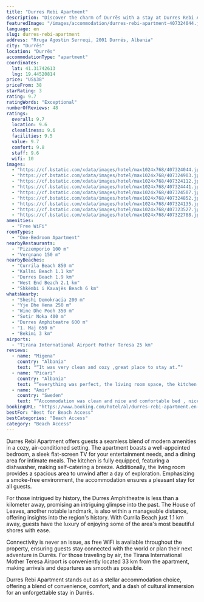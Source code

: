 ```yaml
---
title: "Durres Rebi Apartment"
description: "Discover the charm of Durrës with a stay at Durres Rebi Apartment, a prime choice for travelers seeking both comfort and convenience."
featuredImage: "/images/accommodation/durres-rebi-apartment-407324044.jpg"
language: en
slug: durres-rebi-apartment
address: "Rruga Agostin Serreqi, 2001 Durrës, Albania"
city: "Durrës"
location: "Durrës"
accommodationType: "apartment"
coordinates:
  lat: 41.31742613
  lng: 19.44520814
price: "US$38"
priceFrom: 38
starRating: 3
rating: 9.7
ratingWords: "Exceptional"
numberOfReviews: 48
ratings:
  overall: 9.7
  location: 9.6
  cleanliness: 9.6
  facilities: 9.5
  value: 9.7
  comfort: 9.8
  staff: 9.6
  wifi: 10
images:
  - "https://cf.bstatic.com/xdata/images/hotel/max1024x768/407324044.jpg?k=3b74d9e825e8942ca294e638e78158f9b3e244ea11d17e5708d2da3db462de06&o=&hp=1"
  - "https://cf.bstatic.com/xdata/images/hotel/max1024x768/407324903.jpg?k=f8014166326915d82337fe3707430bb29e22c6b4c12ed84eb1f079080689fb62&o=&hp=1"
  - "https://cf.bstatic.com/xdata/images/hotel/max1024x768/407324112.jpg?k=08f2d7a44c891e9255f5496fe152dda7e50f49e20a27985c9f8c0a36c74ea4c4&o=&hp=1"
  - "https://cf.bstatic.com/xdata/images/hotel/max1024x768/407324441.jpg?k=1ca5a82c77d612ba009db5225359732bfbbb24697e07673380e600c63d4ef4c7&o=&hp=1"
  - "https://cf.bstatic.com/xdata/images/hotel/max1024x768/407324507.jpg?k=ac7c2d9109ac2f6cd821eec42d62693994ac6ebdfa8e83740a5c9b3e0971569f&o=&hp=1"
  - "https://cf.bstatic.com/xdata/images/hotel/max1024x768/407324852.jpg?k=c5b0c291346c20c89cfbf68e0adf54e28fa90a3a434d26f9e6b5896f8877abca&o=&hp=1"
  - "https://cf.bstatic.com/xdata/images/hotel/max1024x768/407324135.jpg?k=80514d17d8d008190fb1102dd47e5f4e64548adbd107d056b7241c5bd36fbe84&o=&hp=1"
  - "https://cf.bstatic.com/xdata/images/hotel/max1024x768/407323527.jpg?k=bb305f827128d4c54ef79911d44dbe887a315e783ee48ff6e558bb07bed174f4&o=&hp=1"
  - "https://cf.bstatic.com/xdata/images/hotel/max1024x768/407322788.jpg?k=f703341095d11dc06cc194949a731115fc0828ff6362965e842123de45da07c6&o=&hp=1"
amenities:
  - "Free WiFi"
roomTypes:
  - "One-Bedroom Apartment"
nearbyRestaurants:
  - "Pizzemporio 100 m"
  - "Vergnano 150 m"
nearbyBeaches:
  - "Currila Beach 850 m"
  - "Kallmi Beach 1.1 km"
  - "Durres Beach 1.9 km"
  - "West End Beach 2.1 km"
  - "Shkëmbi i Kavajës Beach 6 km"
whatsNearby:
  - "Sheshi Demokracia 200 m"
  - "Yje Dhe Hena 250 m"
  - "Wine Dhe Pooh 350 m"
  - "Sotir Noka 400 m"
  - "Durres Amphiteatre 600 m"
  - "1. Maj 650 m"
  - "Bekimi 3 km"
airports:
  - "Tirana International Airport Mother Teresa 25 km"
reviews:
  - name: "Migena"
    country: "Albania"
    text: "“It was very clean and cozy ,great place to stay at.”"
  - name: "Picari"
    country: "Albania"
    text: "“everything was perfect, the living room space, the kitchen and all the facilities to cook, the cute fancy dining table gives you the vibe like you’re in a restorant with the vinegar, olive oil salt and pepper, everything was clean, the bathroom...”"
  - name: "Amir"
    country: "Sweden"
    text: "“Accommodation was clean and nice and comfortable bed , nice landlord”"
bookingURL: "https://www.booking.com/hotel/al/durres-rebi-apartment.en-gb.html?aid=8035640"
bestFor: "Best for Beach Access"
bestCategories: "Beach Access"
category: "Beach Access"
---
```


Durres Rebi Apartment offers guests a seamless blend of modern amenities in a cozy, air-conditioned setting. The apartment boasts a well-appointed bedroom, a sleek flat-screen TV for your entertainment needs, and a dining area for intimate meals. The kitchen is fully equipped, featuring a dishwasher, making self-catering a breeze. Additionally, the living room provides a spacious area to unwind after a day of exploration. Emphasizing a smoke-free environment, the accommodation ensures a pleasant stay for all guests.

For those intrigued by history, the Durres Amphitheatre is less than a kilometer away, promising an intriguing glimpse into the past. The House of Leaves, another notable landmark, is also within a manageable distance, offering insights into the region's history. With Currila Beach just 1.1 km away, guests have the luxury of enjoying some of the area's most beautiful shores with ease.

Connectivity is never an issue, as free WiFi is available throughout the property, ensuring guests stay connected with the world or plan their next adventure in Durrës. For those traveling by air, the Tirana International Mother Teresa Airport is conveniently located 33 km from the apartment, making arrivals and departures as smooth as possible.

Durres Rebi Apartment stands out as a stellar accommodation choice, offering a blend of convenience, comfort, and a dash of cultural immersion for an unforgettable stay in Durrës.